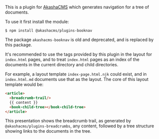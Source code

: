 This is a plugin for [AkashaCMS](http://akashacms.com) which generates navigation for a tree of documents.

To use it first install the module:

```shell
$ npm install @akashacms/plugins-booknav
```

The package `akashacms-booknav` is old and deprecated, and is replaced by this package.

It's recommended to use the tags provided by this plugin in the layout for `index.html` pages, and to treat `index.html` pages as an index of the documents in the current directory and child directories.

For example, a layout template `index-page.html.njk` could exist, and in `index.html.md` documents use that as the layout.  The core of this layout template would be:

```html
<article>
  <breadcrumb-trail/>
  {{ content }}
  <book-child-tree></book-child-tree>
</article>
```

This presentation shows the breadcrumb trail, as generated by `@akashacms/plugins-breadcrumbs`, any content, followed by a tree structure showing links to the documents in the tree.
